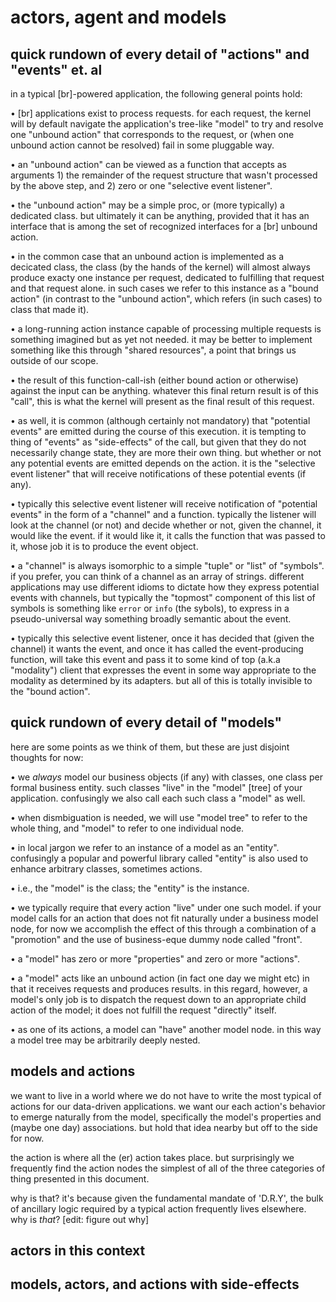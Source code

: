 # actors, agent and models


## quick rundown of every detail of "actions" and "events" et. al

in a typical [br]-powered application, the following general points hold:

  • [br] applications exist to process requests. for each request, the
    kernel will by default navigate the application's tree-like "model"
    to try and resolve one "unbound action" that corresponds to the
    request, or (when one unbound action cannot be resolved) fail in
    some pluggable way.

  • an "unbound action" can be viewed as a function that accepts as
    arguments 1) the remainder of the request structure that wasn't
    processed by the above step, and 2) zero or one
    "selective event listener".

  • the "unbound action" may be a simple proc, or (more typically)
    a dedicated class. but ultimately it can be anything, provided that
    it has an interface that is among the set of recognized interfaces
    for a [br] unbound action.

  • in the common case that an unbound action is implemented as a
    decicated class, the class (by the hands of the kernel) will almost
    always produce exacty one instance per request, dedicated to fulfilling
    that request and that request alone. in such cases we refer to this
    instance as a "bound action" (in contrast to the "unbound action",
    which refers (in such cases) to class that made it).

  • a long-running action instance capable of processing multiple requests
    is something imagined but as yet not needed. it may be better to
    implement something like this through "shared resources", a point
    that brings us outside of our scope.

  • the result of this function-call-ish (either bound action or otherwise)
    against the input can be anything. whatever this final return result
    is of this "call", this is what the kernel will present as the final
    result of this request.

  • as well, it is common (although certainly not mandatory) that
    "potential events" are emitted during the course of this execution.
    it is tempting to thing of "events" as "side-effects" of the call,
    but given that they do not necessarily change state, they are more
    their own thing. but whether or not any potential events are emitted
    depends on the action. it is the "selective event listener"
    that will receive notifications of these potential events (if any).

  • typically this selective event listener will receive notification of
    "potential events" in the form of a "channel" and a function.
    typically the listener will look at the channel (or not) and decide
    whether or not, given the channel, it would like the event. if it
    would like it, it calls the function that was passed to it, whose
    job it is to produce the event object.

  • a "channel" is always isomorphic to a simple "tuple" or "list" of
    "symbols". if you prefer, you can think of a channel as an array
    of strings. different applications may use different idioms to
    dictate how they express potential events with channels, but
    typically the "topmost" component of this list of symbols is
    something like `error` or `info` (the sybols), to express in a
    pseudo-universal way something broadly semantic about the event.

  • typically this selective event listener, once it has decided that
    (given the channel) it wants the event, and once it has called the
    event-producing function, will take this event and pass it to some
    kind of top (a.k.a "modality") client that expresses the event in
    some way appropriate to the modality as determined by its adapters.
    but all of this is totally invisible to the "bound action".


## quick rundown of every detail of "models"

here are some points as we think of them, but these are just disjoint
thoughts for now:

  • we *always* model our business objects (if any) with classes, one
    class per formal business entity. such classes "live" in the "model"
    [tree] of your application. confusingly we also call each such class
    a "model" as well.

  • when dismbiguation is needed, we will use "model tree" to refer to
    the whole thing, and "model" to refer to one individual node.

  • in local jargon we refer to an instance of a model as an "entity".
    confusingly a popular and powerful library called "entity" is also
    used to enhance arbitrary classes, sometimes actions.

  • i.e., the "model" is the class; the "entity" is the instance.

  • we typically require that every action "live" under one such model.
    if your model calls for an action that does not fit naturally under
    a business model node, for now we accomplish the effect of this
    through a combination of a "promotion" and the use of business-eque
    dummy node called "front".

  • a "model" has zero or more "properties" and zero or more "actions".

  • a "model" acts like an unbound action (in fact one day we might etc)
    in that it receives requests and produces results. in this regard,
    however, a model's only job is to dispatch the request down to an
    appropriate child action of the model; it does not fulfill the
    request "directly" itself.

  • as one of its actions, a model can "have" another model node.
    in this way a model tree may be arbitrarily deeply nested.


## models and actions

we want to live in a world where we do not have to write the most
typical of actions for our data-driven applications. we want our
each action's behavior to emerge naturally from the model, specifically
the model's properties and (maybe one day) associations. but hold that
idea nearby but off to the side for now.

the action is where all the (er) action takes place. but surprisingly
we frequently find the action nodes the simplest of all of the three
categories of thing presented in this document.

why is that? it's because given the fundamental mandate of 'D.R.Y', the
bulk of ancillary logic required by a typical action frequently lives
elsewhere. why is *that*? [edit: figure out why]


## actors in this context





## models, actors, and actions with side-effects

